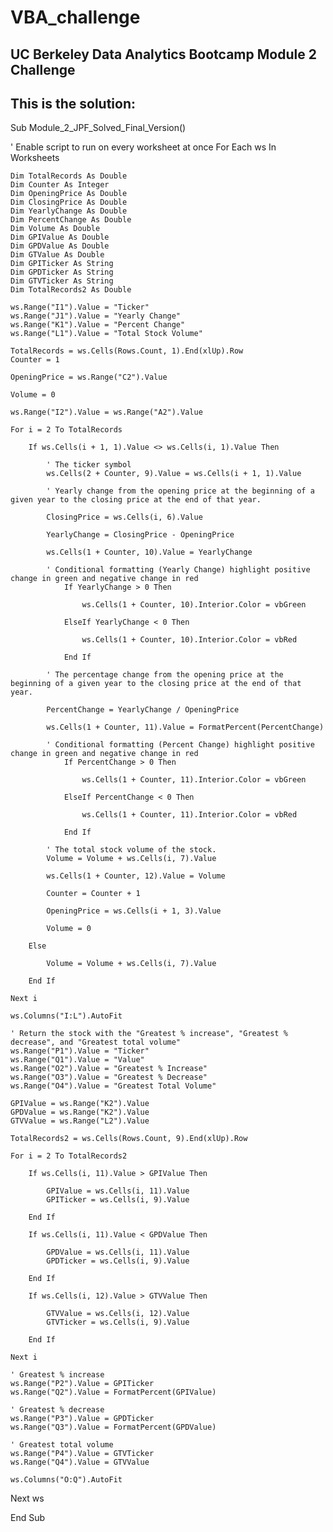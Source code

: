 # VBA_challenge
UC Berkeley Data Analytics Bootcamp Module 2 Challenge
--
This is the solution:
-

Sub Module_2_JPF_Solved_Final_Version()

'  Enable script to run on every worksheet at once
For Each ws In Worksheets

    Dim TotalRecords As Double
    Dim Counter As Integer
    Dim OpeningPrice As Double
    Dim ClosingPrice As Double
    Dim YearlyChange As Double
    Dim PercentChange As Double
    Dim Volume As Double
    Dim GPIValue As Double
    Dim GPDValue As Double
    Dim GTValue As Double
    Dim GPITicker As String
    Dim GPDTicker As String
    Dim GTVTicker As String
    Dim TotalRecords2 As Double
    
    ws.Range("I1").Value = "Ticker"
    ws.Range("J1").Value = "Yearly Change"
    ws.Range("K1").Value = "Percent Change"
    ws.Range("L1").Value = "Total Stock Volume"
    
    TotalRecords = ws.Cells(Rows.Count, 1).End(xlUp).Row
    Counter = 1
    
    OpeningPrice = ws.Range("C2").Value
    
    Volume = 0
    
    ws.Range("I2").Value = ws.Range("A2").Value
    
    For i = 2 To TotalRecords
    
        If ws.Cells(i + 1, 1).Value <> ws.Cells(i, 1).Value Then
        
            ' The ticker symbol
            ws.Cells(2 + Counter, 9).Value = ws.Cells(i + 1, 1).Value
                
            ' Yearly change from the opening price at the beginning of a given year to the closing price at the end of that year.
    
            ClosingPrice = ws.Cells(i, 6).Value
                
            YearlyChange = ClosingPrice - OpeningPrice
            
            ws.Cells(1 + Counter, 10).Value = YearlyChange
            
            ' Conditional formatting (Yearly Change) highlight positive change in green and negative change in red
                If YearlyChange > 0 Then
                
                    ws.Cells(1 + Counter, 10).Interior.Color = vbGreen
                
                ElseIf YearlyChange < 0 Then
                
                    ws.Cells(1 + Counter, 10).Interior.Color = vbRed
                
                End If
            
            ' The percentage change from the opening price at the beginning of a given year to the closing price at the end of that year.

            PercentChange = YearlyChange / OpeningPrice
            
            ws.Cells(1 + Counter, 11).Value = FormatPercent(PercentChange)
            
            ' Conditional formatting (Percent Change) highlight positive change in green and negative change in red
                If PercentChange > 0 Then
                
                    ws.Cells(1 + Counter, 11).Interior.Color = vbGreen
                
                ElseIf PercentChange < 0 Then
                
                    ws.Cells(1 + Counter, 11).Interior.Color = vbRed
                
                End If
            
            ' The total stock volume of the stock.
            Volume = Volume + ws.Cells(i, 7).Value
            
            ws.Cells(1 + Counter, 12).Value = Volume
            
            Counter = Counter + 1
            
            OpeningPrice = ws.Cells(i + 1, 3).Value
            
            Volume = 0
        
        Else
        
            Volume = Volume + ws.Cells(i, 7).Value
            
        End If
    
    Next i
    
    ws.Columns("I:L").AutoFit
    
    ' Return the stock with the "Greatest % increase", "Greatest % decrease", and "Greatest total volume"
    ws.Range("P1").Value = "Ticker"
    ws.Range("Q1").Value = "Value"
    ws.Range("O2").Value = "Greatest % Increase"
    ws.Range("O3").Value = "Greatest % Decrease"
    ws.Range("O4").Value = "Greatest Total Volume"
    
    GPIValue = ws.Range("K2").Value
    GPDValue = ws.Range("K2").Value
    GTVValue = ws.Range("L2").Value
    
    TotalRecords2 = ws.Cells(Rows.Count, 9).End(xlUp).Row
    
    For i = 2 To TotalRecords2
    
        If ws.Cells(i, 11).Value > GPIValue Then
        
            GPIValue = ws.Cells(i, 11).Value
            GPITicker = ws.Cells(i, 9).Value
            
        End If
        
        If ws.Cells(i, 11).Value < GPDValue Then
        
            GPDValue = ws.Cells(i, 11).Value
            GPDTicker = ws.Cells(i, 9).Value
        
        End If
        
        If ws.Cells(i, 12).Value > GTVValue Then
        
            GTVValue = ws.Cells(i, 12).Value
            GTVTicker = ws.Cells(i, 9).Value
        
        End If
    
    Next i
    
    ' Greatest % increase
    ws.Range("P2").Value = GPITicker
    ws.Range("Q2").Value = FormatPercent(GPIValue)
    
    ' Greatest % decrease
    ws.Range("P3").Value = GPDTicker
    ws.Range("Q3").Value = FormatPercent(GPDValue)
    
    ' Greatest total volume
    ws.Range("P4").Value = GTVTicker
    ws.Range("Q4").Value = GTVValue
    
    ws.Columns("O:Q").AutoFit

Next ws

End Sub
